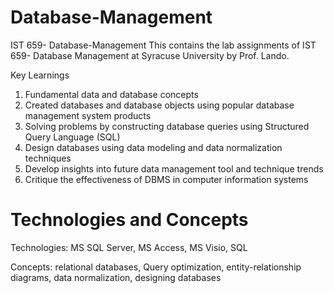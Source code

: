 # Database-Management

IST 659- Database-Management
This contains the lab assignments of IST 659- Database Management at Syracuse University by Prof. Lando.

Key Learnings
1. Fundamental data and database concepts
2. Created databases and database objects using popular database management system products
3. Solving problems by constructing database queries using Structured Query Language (SQL)
4. Design databases using data modeling and data normalization techniques
5. Develop insights into future data management tool and technique trends
6. Critique the effectiveness of DBMS in computer information systems

# Technologies and Concepts
Technologies: MS SQL Server, MS Access, MS Visio, SQL

Concepts: relational databases, Query optimization, entity-relationship diagrams, data normalization, designing databases

